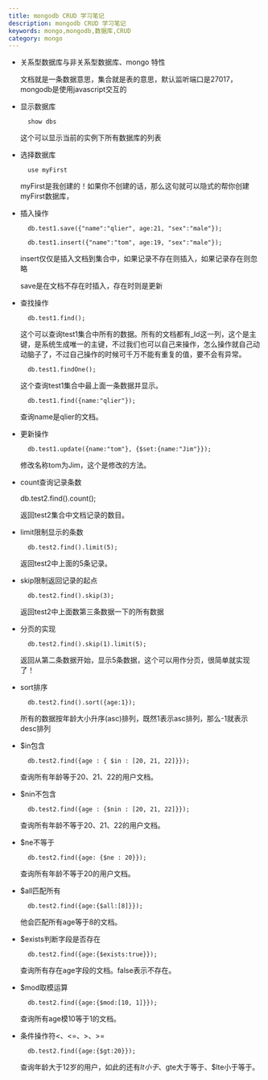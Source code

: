 ```yaml
---
title: mongodb CRUD 学习笔记
description: mongodb CRUD 学习笔记
keywords: mongo,mongodb,数据库,CRUD
category: mongo
---
```


- 关系型数据库与非关系型数据库、mongo 特性
 
    文档就是一条数据意思，集合就是表的意思，默认监听端口是27017，mongodb是使用javascript交互的

- 显示数据库

        show dbs

    这个可以显示当前的实例下所有数据库的列表

- 选择数据库

        use myFirst

    myFirst是我创建的！如果你不创建的话，那么这句就可以隐式的帮你创建myFirst数据库，

- 插入操作

        db.test1.save({"name":"qlier", age:21, "sex":"male"});
    
        db.test1.insert({"name":"tom", age:19, "sex":"male"});
    
    insert仅仅是插入文档到集合中，如果记录不存在则插入，如果记录存在则忽略
    
    save是在文档不存在时插入，存在时则是更新

- 查找操作 

        db.test1.find();

    这个可以查询test1集合中所有的数据。所有的文档都有_Id这一列，这个是主键，是系统生成唯一的主键，不过我们也可以自己来操作，怎么操作就自己动动脑子了，不过自己操作的时候可千万不能有重复的值，要不会有异常。

        db.test1.findOne();

    这个查询test1集合中最上面一条数据并显示。

        db.test1.find({name:"qlier"});

    查询name是qlier的文档。

- 更新操作

        db.test1.update({name:"tom"}, {$set:{name:"Jim"}});

    修改名称tom为Jim，这个是修改的方法。

- count查询记录条数
    
    db.test2.find().count();
    
    返回test2集合中文档记录的数目。

- limit限制显示的条数

        db.test2.find().limit(5);
    
    返回test2中上面的5条记录。

- skip限制返回记录的起点

        db.test2.find().skip(3);
    
    返回test2中上面数第三条数据一下的所有数据

- 分页的实现

        db.test2.find().skip(1).limit(5);
    
    返回从第二条数据开始，显示5条数据，这个可以用作分页，很简单就实现了！

- sort排序

        db.test2.find().sort({age:1});
    
    所有的数据按年龄大小升序(asc)排列，既然1表示asc排列，那么-1就表示desc排列

- $in包含

        db.test2.find({age : { $in : [20, 21, 22]}});
    
    查询所有年龄等于20、21、22的用户文档。

- $nin不包含

        db.test2.find({age : {$nin : [20, 21, 22]}});
    
    查询所有年龄不等于20、21、22的用户文档。

- $ne不等于

        db.test2.find({age: {$ne : 20}});
    
    查询所有年龄不等于20的用户文档。

- $all匹配所有

        db.test2.find({age:{$all:[8]}});
    
    他会匹配所有age等于8的文档。

- $exists判断字段是否存在

        db.test2.find({age:{$exists:true}});
    
    查询所有存在age字段的文档。false表示不存在。

- $mod取模运算

        db.test2.find({age:{$mod:[10, 1]}});
    
    查询所有age模10等于1的文档。

- 条件操作符<、<=、>、>=

        db.test2.find({age:{$gt:20}});
    
    查询年龄大于12岁的用户，如此的还有$lt小于、$gte大于等于、$lte小于等于。
